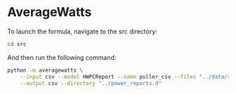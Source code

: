 # AverageWatts


To launch the formula, navigate to the src directory:
```sh
cd src
```

And then run the following command:
```sh
python -m averagewatts \
    --input csv --model HWPCReport --name puller_csv --files "../data/rapl.csv,../data/msr.csv,../data/core.csv" \
    --output csv --directory "../power_reports.d"
```
